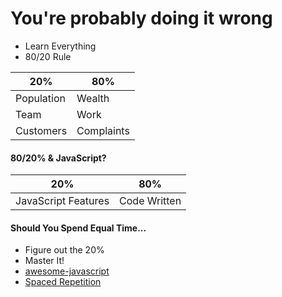 # You're probably doing it wrong

- Learn Everything
- 80/20 Rule

| 20%        | 80%        |
| ---------- | ---------- |
| Population | Wealth     |
| Team       | Work       |
| Customers  | Complaints |

#### 80/20% & JavaScript?

| 20%                 | 80%          |
| ------------------- | ------------ |
| JavaScript Features | Code Written |

#### Should You Spend Equal Time...

- Figure out the 20%
- Master It!
- [awesome-javascript](https://github.com/sorrycc/awesome-javascript)
- [Spaced Repetition](http://knowthen.com/spaced-repetition)
